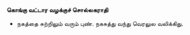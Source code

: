 **கொங்கு வட்டார வழக்குச் சொல்லகராதி**
- நகத்தை சுற்றிலும் வரும் புண். நகசுத்து வந்து வெரலுல வலிக்கிது.

